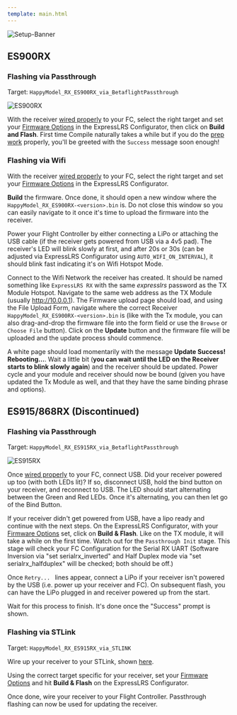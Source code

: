 ```yaml
---
template: main.html
---
```


![Setup-Banner](https://raw.githubusercontent.com/ExpressLRS/ExpressLRS-hardware/master/img/quick-start.png)

## ES900RX

### Flashing via Passthrough

Target: `HappyModel_RX_ES900RX_via_BetaflightPassthrough`

![ES900RX](../assets/images/es900rx-conn.png)

With the receiver [wired properly](../../quick-start/rx-fcprep/#happymodel-es900rx) to your FC, select the right target and set your [Firmware Options](../../quick-start/firmware-options) in the ExpressLRS Configurator, then click on **Build and Flash**. First time Compile naturally takes a while but if you do the [prep work](../../quick-start/rx-fcprep/#happymodel-es900rx) properly, you'll be greeted with the `Success` message soon enough!

### Flashing via Wifi

With the receiver [wired properly](../../quick-start/rx-fcprep/#happymodel-es900rx) to your FC, select the right target and set your [Firmware Options](../../quick-start/firmware-options) in the ExpressLRS Configurator.

**Build** the firmware. Once done, it should open a new window where the `HappyModel_RX_ES900RX-<version>.bin` is. Do not close this window so you can easily navigate to it once it's time to upload the firmware into the receiver.

Power your Flight Controller by either connecting a LiPo or attaching the USB cable (if the receiver gets powered from USB via a 4v5 pad). The receiver's LED will blink slowly at first, and after 20s or 30s (can be adjusted via ExpressLRS Configurator using `AUTO_WIFI_ON_INTERVAL`), it should blink fast indicating it's on Wifi Hotspot Mode.

Connect to the Wifi Network the receiver has created. It should be named something like `ExpressLRS RX` with the same *expresslrs* password as the TX Module Hotspot. Navigate to the same web address as the TX Module (usually http://10.0.0.1). The Firmware upload page should load, and using the File Upload Form, navigate where the correct Receiver `HappyModel_RX_ES900RX-<version>.bin` is (like with the Tx module, you can also drag-and-drop the firmware file into the form field or use the `Browse` or `Choose File` button). Click on the **Update** button and the firmware file will be uploaded and the update process should commence.

A white page should load momentarily with the message **Update Success! Rebooting...**. Wait a little bit (**you can wait until the LED on the Receiver starts to blink slowly again**) and the receiver should be updated. Power cycle and your module and receiver should now be bound (given you have updated the Tx Module as well, and that they have the same binding phrase and options).

## ES915/868RX (Discontinued)

### Flashing via Passthrough

Target: `HappyModel_RX_ES915RX_via_BetaflightPassthrough`

![ES915RX](../assets/images/ES915rx.jpg)

Once [wired properly](../../quick-start/rx-fcprep/#happymodel-es915868rx-discontinued) to your FC, connect USB. Did your receiver powered up too (with both LEDs lit)? If so, disconnect USB, hold the bind button on your receiver, and reconnect to USB. The LED should start alternating between the Green and Red LEDs. Once it's alternating, you can then let go of the Bind Button.

If your receiver didn't get powered from USB, have a lipo ready and continue with the next steps. On the ExpressLRS Configurator, with your [Firmware Options](../../quick-start/firmware-options) set, click on **Build & Flash**. Like on the TX module, it will take a while on the first time. Watch out for the `Passthrough Init` stage. This stage will check your FC Configuration for the Serial RX UART (Software Inversion via "set serialrx_inverted" and Half Duplex mode via "set serialrx_halfduplex" will be checked; both should be off.)

Once `Retry... ` lines appear, connect a LiPo if your receiver isn't powered by the USB (i.e. power up your receiver and FC). On subsequent flash, you can have the LiPo plugged in and receiver powered up from the start.

Wait for this process to finish. It's done once the "Success" prompt is shown.

### Flashing via STLink

Target: `HappyModel_RX_ES915RX_via_STLINK`

Wire up your receiver to your STLink, shown [here](../../quick-start/rx-stlink/#es915rx-discontinued).

Using the correct target specific for your receiver, set your [Firmware Options](../../quick-start/firmware-options) and hit **Build & Flash** on the ExpressLRS Configurator.

Once done, wire your receiver to your Flight Controller. Passthrough flashing can now be used for updating the receiver.